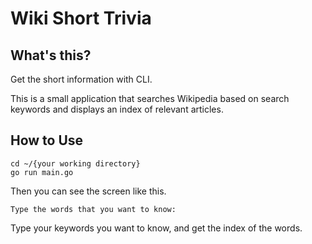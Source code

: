 # Wiki Short Trivia
## What's this?
Get the short information with CLI. 

This is a small application that searches Wikipedia based on search keywords and displays an index of relevant articles.
## How to Use
```
cd ~/{your working directory}
go run main.go
```
Then you can see the screen like this.
```
Type the words that you want to know:
```
Type your keywords you want to know, and get the index of the words.
